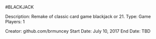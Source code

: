 #BLACKJACK

Description: Remake of classic card game blackjack or 21.
Type: Game
Players: 1

Creator: github.com/brmuncey
Start Date: July 10,  2017
End Date: TBD
